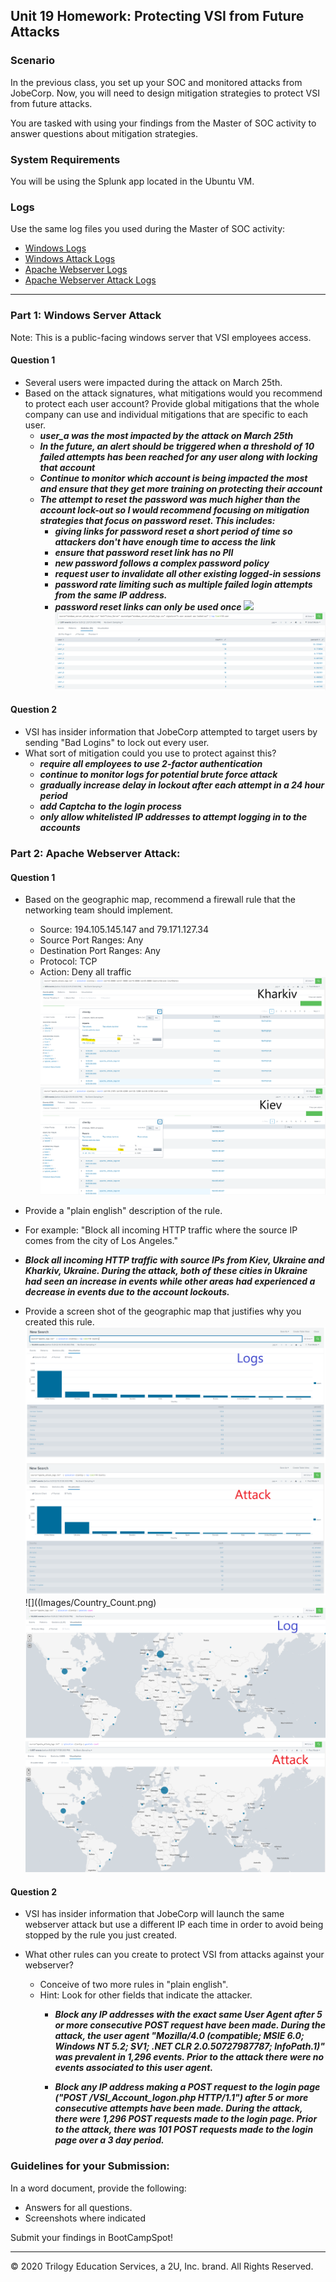 ## Unit 19 Homework: Protecting VSI from Future Attacks

### Scenario

In the previous class,  you set up your SOC and monitored attacks from JobeCorp. Now, you will need to design mitigation strategies to protect VSI from future attacks. 

You are tasked with using your findings from the Master of SOC activity to answer questions about mitigation strategies.

### System Requirements 

You will be using the Splunk app located in the Ubuntu VM.

### Logs

Use the same log files you used during the Master of SOC activity:

- [Windows Logs](resources/windows_server_logs.csv)
- [Windows Attack Logs](resources/windows_server_attack_logs.csv)
- [Apache Webserver Logs](resources/apache_logs.txt	)
- [Apache Webserver Attack Logs](resources/apache_attack_logs.txt	)

---

### Part 1: Windows Server Attack

Note: This is a public-facing windows server that VSI employees access.
 
#### Question 1
- Several users were impacted during the attack on March 25th.
- Based on the attack signatures, what mitigations would you recommend to protect each user account? Provide global mitigations that the whole company can use and individual mitigations that are specific to each user.
  - ***user_a was the most impacted by the attack on March 25th***
  - ***In the future, an alert should be triggered when a threshold of 10 failed attempts has been reached for any user along with locking that account***
  - ***Continue to monitor which account is being impacted the most and ensure that they get more training on protecting their account***
  - ***The attempt to reset the password was much higher than the account lock-out so I would recommend focusing on mitigation strategies that focus on password reset. This includes:***
    - ***giving links for password reset a short period of time so attackers don't have enough time to access the link***
    - ***ensure that password reset link has no PII***
    - ***new password follows a complex password policy***
    - ***request user to invalidate all other existing logged-in sessions***
    - ***password rate limiting such as multiple failed login attempts from the same IP address.***
    - ***password reset links can only be used once***
![](Images/Attack_Signature.png)
![](Images/Attack_Users.png)
  
#### Question 2
- VSI has insider information that JobeCorp attempted to target users by sending "Bad Logins" to lock out every user.
- What sort of mitigation could you use to protect against this?
  - ***require all employees to use 2-factor authentication***
  - ***continue to monitor logs for potential brute force attack***
  - ***gradually increase delay in lockout after each attempt in a 24 hour period***
  - ***add Captcha to the login process***
  - ***only allow whitelisted IP addresses to attempt logging in to the accounts***

### Part 2: Apache Webserver Attack:

#### Question 1
- Based on the geographic map, recommend a firewall rule that the networking team should implement.
  - Source: 194.105.145.147 and 79.171.127.34 
  - Source Port Ranges: Any
  - Destination Port Ranges: Any
  - Protocol: TCP
  - Action: Deny all traffic
![](Images/Kharkiv_IP.png)
![](Images/Kiev_IP.png)
- Provide a "plain english" description of the rule.
 - For example: "Block all incoming HTTP traffic where the source IP comes from the city of Los Angeles."
  - ***Block all incoming HTTP traffic with source IPs from  Kiev, Ukraine and Kharkiv, Ukraine. During the attack, both of these cities in Ukraine had seen an increase in events while other areas had experienced a decrease in events due to the account lockouts.***

- Provide a screen shot of the geographic map that justifies why you created this rule. 
![](Images/Country.png)
![]((Images/Country_Count.png)
![](Images/Country_Map.png)

#### Question 2

- VSI has insider information that JobeCorp will launch the same webserver attack but use a different IP each time in order to avoid being stopped by the rule you just created.

- What other rules can you create to protect VSI from attacks against your webserver?
  - Conceive of two more rules in "plain english". 
  - Hint: Look for other fields that indicate the attacker.
    - ***Block any IP addresses with the exact same User Agent after 5 or more consecutive POST request have been made. During the attack, the user agent "Mozilla/4.0 (compatible; MSIE 6.0; Windows NT 5.2; SV1; .NET CLR 2.0.50727987787; InfoPath.1)" was prevalent in 1,296 events. Prior to the attack there were no events associated to this user agent.***

    - ***Block any IP address making a POST request to the login page ("POST /VSI_Account_logon.php HTTP/1.1") after 5 or more consecutive attempts have been made. During the attack, there were 1,296 POST requests made to the login page. Prior to the attack, there was 101 POST requests made to the login page over a 3 day period.***


### Guidelines for your Submission:
  
In a word document, provide the following:
- Answers for all questions.
- Screenshots where indicated

Submit your findings in BootCampSpot!

---

© 2020 Trilogy Education Services, a 2U, Inc. brand. All Rights Reserved.

